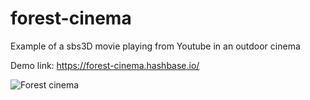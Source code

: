# forest-cinema

Example of a sbs3D movie playing from Youtube in an outdoor cinema

Demo link: <https://forest-cinema.hashbase.io/>

![Forest cinema](https://i.imgur.com/zpfojr4.jpg)
